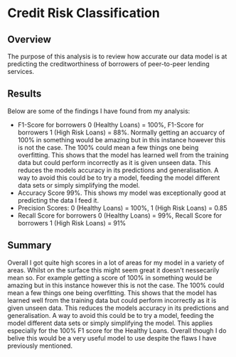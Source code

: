 # Credit Risk Classification

## Overview
The purpose of this analysis is to review how accurate our data model is at predicting the creditworthiness of borrowers of peer-to-peer lending services. 

## Results
Below are some of the findings I have found from my analysis:
- F1-Score for borrowers 0 (Healthy Loans) = 100%, F1-Score for borrowers 1 (High Risk Loans) = 88%. Normally getting an accuarcy of 100% in something would be amazing but in this instance however this is not the case. The 100% could mean a few things one being overfitting. This shows that the model has learned well from the training data but could perform incorrectly as it is given unseen data. This reduces the models accuracy in its predictions and generalisation. A way to avoid this could be to try a model, feeding the model different data sets or simply simplifying the model.
- Accuracy Score 99%. This shows my model was exceptionally good at predicting the data I feed it.
- Precision Scores: 0 (Healthy Loans) = 100%, 1 (High Risk Loans) = 0.85
- Recall Score for borrowers 0 (Healthy Loans) = 99%, Recall Score for borrowers 1 (High Risk Loans) = 91%

## Summary
Overall I got quite high scores in a lot of areas for my model in a variety of areas. Whilst on the surface this might seem great it doesn't nessecarily mean so. For example getting a score of 100% in something would be amazing but in this instance however this is not the case. The 100% could mean a few things one being overfitting. This shows that the model has learned well from the training data but could perform incorrectly as it is given unseen data. This reduces the models accuracy in its predictions and generalisation. A way to avoid this could be to try a model, feeding the model different data sets or simply simplifying the model. This applies especially for the 100% F1 score for the Healthy Loans. Overall though I do belive this would be a very useful model to use despite the flaws I have previously mentioned. 

